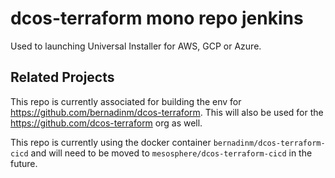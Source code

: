 # dcos-terraform mono repo jenkins

Used to launching Universal Installer for AWS, GCP or Azure.

## Related Projects

This repo is currently associated for building the env for https://github.com/bernadinm/dcos-terraform. This will also be used for the https://github.com/dcos-terraform org as well.

This repo is currently using the docker container `bernadinm/dcos-terraform-cicd` and will need to be moved to `mesosphere/dcos-terraform-cicd` in the future.
